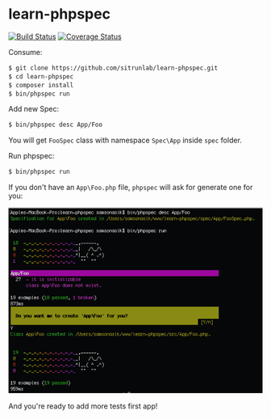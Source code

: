 # learn-phpspec

[![Build Status](https://travis-ci.org/sitrunlab/learn-phpspec.svg)](https://travis-ci.org/sitrunlab/learn-phpspec)
[![Coverage Status](https://coveralls.io/repos/github/sitrunlab/learn-phpspec/badge.svg?branch=master)](https://coveralls.io/github/sitrunlab/learn-phpspec?branch=master)

Consume:

```bash
$ git clone https://github.com/sitrunlab/learn-phpspec.git
$ cd learn-phpspec
$ composer install
$ bin/phpspec run
```

Add new Spec:

```bash
$ bin/phpspec desc App/Foo
```

You will get `FooSpec` class with namespace `Spec\App` inside `spec` folder.

Run phpspec:

```bash
$ bin/phpspec run
```

If you don't have an `App\Foo.php` file, `phpspec` will ask for generate one for you:

![run spec](asset/spec-run-new-generate.png)

And you're ready to add more tests first app!
